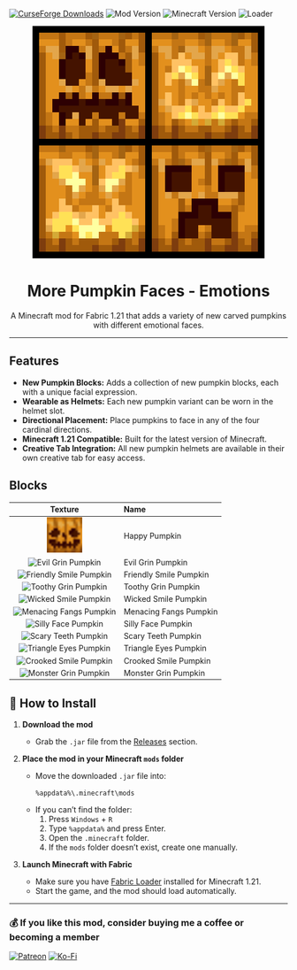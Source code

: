 <!-- Badges section -->
[![CurseForge Downloads](https://img.shields.io/badge/CurseForge-41k-orange?style=for-the-badge&logo=curseforge&logoColor=white)](https://www.curseforge.com/minecraft/mc-mods/your-mod-slug)
![Mod Version](https://img.shields.io/badge/Version-v1.0.0-blue?style=for-the-badge)
![Minecraft Version](https://img.shields.io/badge/Minecraft-1.21-green?style=for-the-badge)
![Loader](https://img.shields.io/badge/Loader-Fabric-yellow?style=for-the-badge&logo=fabricmc)

<div style="text-align: center;">
  <img src="src/main/resources/assets/more-pumpkin-faces-happy-pack/pack.png" alt="Logo" width="420">
</div>

<h1 style="text-align: center;">More Pumpkin Faces - Emotions</h1>

<p style="text-align: center;">
  A Minecraft mod for Fabric 1.21 that adds a variety of new carved pumpkins with different emotional faces.
</p>

<hr>

## Features

- **New Pumpkin Blocks:** Adds a collection of new pumpkin blocks, each with a unique facial expression.
- **Wearable as Helmets:** Each new pumpkin variant can be worn in the helmet slot.
- **Directional Placement:** Place pumpkins to face in any of the four cardinal directions.
- **Minecraft 1.21 Compatible:** Built for the latest version of Minecraft.
- **Creative Tab Integration:** All new pumpkin helmets are available in their own creative tab for easy access.

## Blocks

| Texture | Name |
| :---: | :--- |
| <img src="src/main/resources/assets/more_pumpkin_faces_emotions/textures/item/pumpkin_helmet_happy.png" alt="Happy Pumpkin" width="64"> | Happy Pumpkin |
| <img src="src/main/resources/assets/more_pumpkin_faces_emotions/textures/item/pumpkin_helmet_evil_grin.png" alt="Evil Grin Pumpkin" width="64"> | Evil Grin Pumpkin |
| <img src="src/main/resources/assets/more_pumpkin_faces_emotions/textures/item/pumpkin_helmet_friendly_smile.png" alt="Friendly Smile Pumpkin" width="64"> | Friendly Smile Pumpkin |
| <img src="src/main/resources/assets/more_pumpkin_faces_emotions/textures/item/pumpkin_helmet_toothy_grin.png" alt="Toothy Grin Pumpkin" width="64"> | Toothy Grin Pumpkin |
| <img src="src/main/resources/assets/more_pumpkin_faces_emotions/textures/item/pumpkin_helmet_wicked_smile.png" alt="Wicked Smile Pumpkin" width="64"> | Wicked Smile Pumpkin |
| <img src="src/main/resources/assets/more_pumpkin_faces_emotions/textures/item/pumpkin_helmet_menacing_fangs.png" alt="Menacing Fangs Pumpkin" width="64"> | Menacing Fangs Pumpkin |
| <img src="src/main/resources/assets/more_pumpkin_faces_emotions/textures/item/pumpkin_helmet_silly_face.png" alt="Silly Face Pumpkin" width="64"> | Silly Face Pumpkin |
| <img src="src/main/resources/assets/more_pumpkin_faces_emotions/textures/item/pumpkin_helmet_scary_teeth.png" alt="Scary Teeth Pumpkin" width="64"> | Scary Teeth Pumpkin |
| <img src="src/main/resources/assets/more_pumpkin_faces_emotions/textures/item/pumpkin_helmet_triangle_eyes.png" alt="Triangle Eyes Pumpkin" width="64"> | Triangle Eyes Pumpkin |
| <img src="src/main/resources/assets/more_pumpkin_faces_emotions/textures/item/pumpkin_helmet_crooked_smile.png" alt="Crooked Smile Pumpkin" width="64"> | Crooked Smile Pumpkin |
| <img src="src/main/resources/assets/more_pumpkin_faces_emotions/textures/item/pumpkin_helmet_monster_grin.png" alt="Monster Grin Pumpkin" width="64"> | Monster Grin Pumpkin |

## 🧭 How to Install

1.  **Download the mod**
    *   Grab the `.jar` file from the [Releases](https://github.com/gabrieldominicoxibillo/more-pumpkin-faces-happy-pack/releases) section.

2.  **Place the mod in your Minecraft `mods` folder**
    *   Move the downloaded `.jar` file into:
        ```
        %appdata%\.minecraft\mods
        ```
    *   If you can’t find the folder:
        1.  Press `Windows` + `R`
        2.  Type `%appdata%` and press Enter.
        3.  Open the `.minecraft` folder.
        4.  If the `mods` folder doesn’t exist, create one manually.

3.  **Launch Minecraft with Fabric**
    *   Make sure you have [Fabric Loader](https://fabricmc.net/use/installer/) installed for Minecraft 1.21.
    *   Start the game, and the mod should load automatically.

<hr>

### 💰 If you like this mod, consider buying me a coffee or becoming a member

[![Patreon](https://img.shields.io/badge/Patreon-F96854?style=for-the-badge&logo=patreon&logoColor=white)](https://patreon.com/gabpixel)
[![Ko-Fi](https://img.shields.io/badge/Ko--fi-F16061?style=for-the-badge&logo=ko-fi&logoColor=white)](https://ko-fi.com/gabpixel)